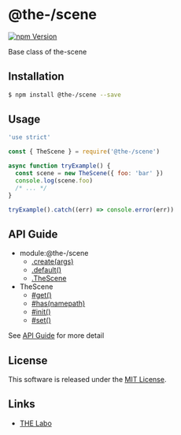 @the-/scene
==========

<!---
This file is generated by @the-/templates. Do not update manually.
--->

<!-- Badge Start -->
<a name="badges"></a>

[![npm Version][bd_npm_shield_url]][bd_npm_url]

[bd_repo_url]: https://github.com/the-labo/the
[bd_npm_url]: http://www.npmjs.org/package/@the-/scene
[bd_npm_shield_url]: http://img.shields.io/npm/v/@the-/scene.svg?style=flat

<!-- Badge End -->


<!-- Description Start -->
<a name="description"></a>

Base class of the-scene

<!-- Description End -->


<!-- Overview Start -->
<a name="overview"></a>




<!-- Overview End -->


<!-- Sections Start -->
<a name="sections"></a>

<!-- Section from "doc/readme/01.Installation.md.hbs" Start -->

<a name="section-doc-readme-01-installation-md"></a>

Installation
-----

```bash
$ npm install @the-/scene --save
```


<!-- Section from "doc/readme/01.Installation.md.hbs" End -->

<!-- Section from "doc/readme/02.Usage.md.hbs" Start -->

<a name="section-doc-readme-02-usage-md"></a>

Usage
---------

```javascript
'use strict'

const { TheScene } = require('@the-/scene')

async function tryExample() {
  const scene = new TheScene({ foo: 'bar' })
  console.log(scene.foo)
  /* ... */
}

tryExample().catch((err) => console.error(err))

```


<!-- Section from "doc/readme/02.Usage.md.hbs" End -->


<!-- Sections Start -->

<a name="api"></a>

## API Guide


- module:@the-/scene
  - [.create(args)](./doc/api/api.md#module_@the-/scene.create)
  - [.default()](./doc/api/api.md#module_@the-/scene.default)
  - [.TheScene](./doc/api/api.md#module_@the-/scene.TheScene)
- TheScene
  - [#get()](./doc/api/api.md#TheScene#get)
  - [#has(namepath)](./doc/api/api.md#TheScene#has)
  - [#init()](./doc/api/api.md#TheScene#init)
  - [#set()](./doc/api/api.md#TheScene#set)

See [API Guide](./doc/api/api.md) for more detail


<!-- LICENSE Start -->
<a name="license"></a>

License
-------
This software is released under the [MIT License](https://github.com/the-labo/the/blob/master/LICENSE).

<!-- LICENSE End -->


<!-- Links Start -->
<a name="links"></a>

Links
------

+ [THE Labo][the_labo_url]

[the_labo_url]: https://github.com/the-labo

<!-- Links End -->
